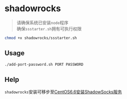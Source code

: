 # shadowrocks

> 请确保系统已安装`node`程序  
> 确保`ssstarter.sh`拥有可执行权限
```bash
chmod +x shadowrocks/ssstarter.sh
```

## Usage
```bash
./add-port-password.sh PORT PASSWORD
```

## Help
`shadowrocks`安装可移步至[CentOS6.6安装ShadowSocks服务](https://github.com/li2274221/www.pickerlee.com/wiki/CentOS6.6%E5%AE%89%E8%A3%85ShadowSocks%E6%9C%8D%E5%8A%A1)
